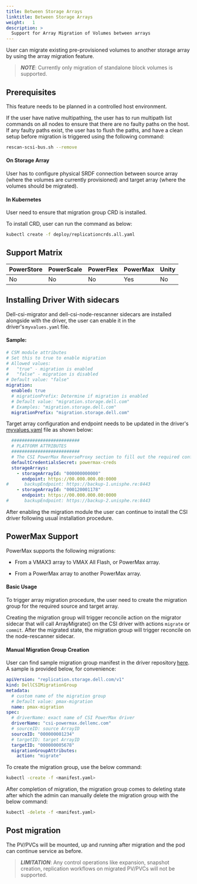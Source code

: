 ```yaml
---
title: Between Storage Arrays
linktitle: Between Storage Arrays
weight:   1
description: >
  Support for Array Migration of Volumes between arrays
---
```


User can migrate existing pre-provisioned volumes to another storage array by using the array migration feature. 

> _**NOTE**_: Currently only migration of standalone block volumes is supported. 

## Prerequisites 

This feature needs to be planned in a controlled host environment.

If the user have native multipathing, the user has to run multipath list commands on all nodes to ensure that there are no faulty paths on the host. If any faulty paths exist, the user has to flush the paths, and have a clean setup before migration is triggered using the following command:

```bash
rescan-scsi-bus.sh --remove
```

#### On Storage Array 

User has to configure physical SRDF connection between source array (where the volumes are currently provisioned) and target array (where the volumes should be migrated).

#### In Kubernetes 

User need to ensure that migration group CRD is installed. 

To install CRD, user can run the command as below:

```bash
kubectl create -f deploy/replicationcrds.all.yaml
```

## Support Matrix

| PowerStore | PowerScale | PowerFlex | PowerMax | Unity |
| ---------- | ---------- | --------- | -------- | ----- |
| No         | No         | No        | Yes       | No    |

## Installing Driver With sidecars 

Dell-csi-migrator and dell-csi-node-rescanner sidecars are installed alongside with the driver, the user can enable it in the driver's `myvalues.yaml` file.

#### Sample:

```yaml
# CSM module attributes 
# Set this to true to enable migration 
# Allowed values: 
#   "true" - migration is enabled 
#   "false" - migration is disabled
# Default value: "false" 
migration: 
  enabled: true
  # migrationPrefix: Determine if migration is enabled 
  # Default value: "migration.storage.dell.com" 
  # Examples: "migration.storage.dell.com" 
  migrationPrefix: "migration.storage.dell.com" 
``` 

Target array configuration and endpoint needs to be updated in the driver's [myvalues.yaml](../../../../getting-started/installation/kubernetes/powermax/helm/#csi-powermax-driver-with-proxy) file as shown below:  

```yaml
  ########################## 
  # PLATFORM ATTRIBUTES 
  ##########################
  # The CSI PowerMax ReverseProxy section to fill out the required configuration  
  defaultCredentialsSecret: powermax-creds 
  storageArrays: 
    - storageArrayId: "000000000000" 
      endpoint: https://00.000.000.00:0000 
#      backupEndpoint: https://backup-1.unisphe.re:8443 
    - storageArrayId: "000120001178" 
      endpoint: https://00.000.000.00:0000 
#      backupEndpoint: https://backup-2.unisphe.re:8443 
```
 
After enabling the migration module the user can continue to install the CSI driver following usual installation procedure.

## PowerMax Support 

 PowerMax supports the following migrations: 

- From a VMAX3 array to VMAX All Flash, or PowerMax array.  

- From a PowerMax array to another PowerMax array.

#### Basic Usage 

To trigger array migration procedure, the user need to create the migration group for the required source and target array.  

Creating the migration group will trigger reconcile action on the migrator sidecar that will call ArrayMigrate() on the CSI driver with actions `migrate` or `commit`. After the migrated state, the migration group will trigger reconcile on the node-rescanner sidecar. 

#### Manual Migration Group Creation 

User can find sample migration group manifest in the driver repository [here](https://github.com/dell/csi-powermax/tree/main/samples/migrationgroup). A sample is provided below, for convenience:  

``` yaml
apiVersion: "replication.storage.dell.com/v1"
kind: DellCSIMigrationGroup
metadata:
  # custom name of the migration group
  # Default value: pmax-migration
  name: pmax-migration
spec:
  # driverName: exact name of CSI PowerMax driver
  driverName: "csi-powermax.dellemc.com"
  # sourceID: source ArrayID
  sourceID: "000000001234"
  # targetID: target ArrayID
  targetID: "000000005678"
  migrationGroupAttributes:
    action: "migrate"
 ```   
 To create the migration group, use the below command:

 ```bash
kubectl -create -f <manifest.yaml>
```

After completion of migration, the migration group comes to deleting state after which the admin can manually delete the migration group with the below command:

```bash
kubectl -delete -f <manifest.yaml>
``` 

## Post migration 

The PV/PVCs will be mounted, up and running after migration and the pod can continue service as before.  

> _**LIMITATION**_: Any control operations like expansion, snapshot creation, replication workflows on migrated PV/PVCs will not be supported. 

